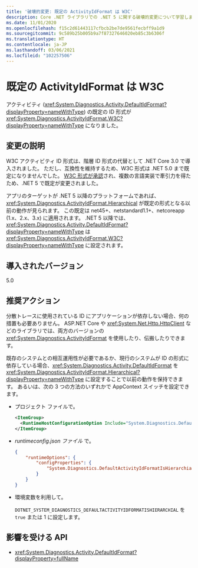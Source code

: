 ```yaml
---
title: '破壊的変更: 既定の ActivityIdFormat は W3C'
description: Core .NET ライブラリでの .NET 5 に関する破壊的変更について学習します。この変更により、既定の ActivityIdFormat は W3C になりました。
ms.date: 11/01/2020
ms.openlocfilehash: f15c2d61443117cfbcb2be7de9561fecbff9a1d9
ms.sourcegitcommit: 9c589b25b005b9a7f87327646020eb85c3b6306f
ms.translationtype: HT
ms.contentlocale: ja-JP
ms.lasthandoff: 03/06/2021
ms.locfileid: "102257506"
---
```

# <a name="default-activityidformat-is-w3c"></a>既定の ActivityIdFormat は W3C

アクティビティ (<xref:System.Diagnostics.Activity.DefaultIdFormat?displayProperty=nameWithType>) の既定の ID 形式が <xref:System.Diagnostics.ActivityIdFormat.W3C?displayProperty=nameWithType> になりました。

## <a name="change-description"></a>変更の説明

W3C アクティビティ ID 形式は、階層 ID 形式の代替として .NET Core 3.0 で導入されました。 ただし、互換性を維持するため、W3C 形式は .NET 5.0 まで既定になりませんでした。 [W3C 形式が承認](https://www.w3.org/TR/trace-context/)され、複数の言語実装で牽引力を得たため、.NET 5 で既定が変更されました。

アプリのターゲットが .NET 5 以降のプラットフォームであれば、<xref:System.Diagnostics.ActivityIdFormat.Hierarchical> が既定の形式となる以前の動作が見られます。 この既定は net45+、netstandard1.1+、netcoreapp (1.x、2.x、3.x) に適用されます。 .NET 5 以降では、<xref:System.Diagnostics.Activity.DefaultIdFormat?displayProperty=nameWithType> は <xref:System.Diagnostics.ActivityIdFormat.W3C?displayProperty=nameWithType> に設定されます。

## <a name="version-introduced"></a>導入されたバージョン

5.0

## <a name="recommended-action"></a>推奨アクション

分散トレースに使用されている ID にアプリケーションが依存しない場合、何の措置も必要ありません。 ASP.NET Core や <xref:System.Net.Http.HttpClient> などのライブラリでは、両方のバージョンの <xref:System.Diagnostics.ActivityIdFormat> を使用したり、伝搬したりできます。

既存のシステムとの相互運用性が必要であるか、現行のシステムが ID の形式に依存している場合、<xref:System.Diagnostics.Activity.DefaultIdFormat> を <xref:System.Diagnostics.ActivityIdFormat.Hierarchical?displayProperty=nameWithType> に設定することで以前の動作を保持できます。 あるいは、次の 3 つの方法のいずれかで AppContext スイッチを設定できます。

- プロジェクト ファイルで。

  ```xml
  <ItemGroup>
    <RuntimeHostConfigurationOption Include="System.Diagnostics.DefaultActivityIdFormatIsHierarchial" Value="true" />
  </ItemGroup>
  ```

- *runtimeconfig.json ファイル* で。

  ```json
  {
      "runtimeOptions": {
          "configProperties": {
              "System.Diagnostics.DefaultActivityIdFormatIsHierarchial": true
          }
      }
  }
  ```

- 環境変数を利用して。

  `DOTNET_SYSTEM_DIAGNOSTICS_DEFAULTACTIVITYIDFORMATISHIERARCHIAL` を `true` または 1 に設定します。

## <a name="affected-apis"></a>影響を受ける API

- <xref:System.Diagnostics.Activity.DefaultIdFormat?displayProperty=fullName>

<!--

### Category

Core .NET libraries

### Affected APIs

- `P:System.Diagnostics.Activity.DefaultIdFormat`

-->
